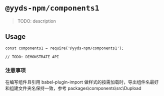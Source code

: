 # `@yyds-npm/components1`

> TODO: description

## Usage

```
const components1 = require('@yyds-npm/components1');

// TODO: DEMONSTRATE API
```

### 注意事项

在编写组件且引用 babel-plugin-import 做样式的按需加载时，导出组件名最好和组建文件夹名保持一致，参考 packages\components\src\Dupload
